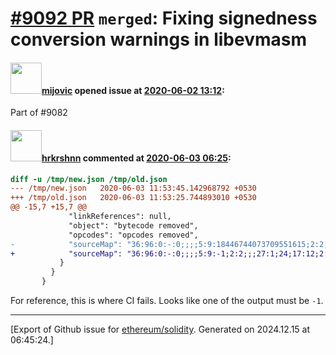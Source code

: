 # [\#9092 PR](https://github.com/ethereum/solidity/pull/9092) `merged`: Fixing signedness conversion warnings in libevmasm

#### <img src="https://avatars.githubusercontent.com/u/23421619?u=50068b46fd9aafcb2b59c0d93b9eb49692ba9c66&v=4" width="50">[mijovic](https://github.com/mijovic) opened issue at [2020-06-02 13:12](https://github.com/ethereum/solidity/pull/9092):

Part of #9082

#### <img src="https://avatars.githubusercontent.com/u/13174375?u=52d702cb6bec53b561afa293cf9cd53ef7a63924&v=4" width="50">[hrkrshnn](https://github.com/hrkrshnn) commented at [2020-06-03 06:25](https://github.com/ethereum/solidity/pull/9092#issuecomment-637983692):

```diff
diff -u /tmp/new.json /tmp/old.json
--- /tmp/new.json	2020-06-03 11:53:45.142968792 +0530
+++ /tmp/old.json	2020-06-03 11:53:25.744893010 +0530
@@ -15,7 +15,7 @@
             "linkReferences": null,
             "object": "bytecode removed",
             "opcodes": "opcodes removed",
-            "sourceMap": "36:96:0:-:0;;;;5:9:18446744073709551615;2:2;;;27:1;24;17:12;2:2;36:96:0;;;;;;;;;;;;;;;;12:1:18446744073709551615;9;2:12;74:56:0;;;:::i;:::-;;;;;;;;;;;;;;;;;;;;108:7;126:1;119:8;;74:56;:::o"
+            "sourceMap": "36:96:0:-:0;;;;5:9:-1;2:2;;;27:1;24;17:12;2:2;36:96:0;;;;;;;;;;;;;;;;12:1:-1;9;2:12;74:56:0;;;:::i;:::-;;;;;;;;;;;;;;;;;;;;108:7;126:1;119:8;;74:56;:::o"
           }
         }
       }
```

For reference, this is where CI fails. Looks like one of the output must be `-1`.


-------------------------------------------------------------------------------



[Export of Github issue for [ethereum/solidity](https://github.com/ethereum/solidity). Generated on 2024.12.15 at 06:45:24.]
